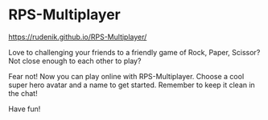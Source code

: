# RPS-Multiplayer
https://rudenik.github.io/RPS-Multiplayer/

Love to challenging your friends to a friendly game of Rock, Paper, Scissor? Not close enough to each other to play? 

Fear not! Now you can play online with RPS-Multiplayer. Choose a cool super hero avatar and a name to get started. Remember to keep it clean in the chat!

Have fun!
